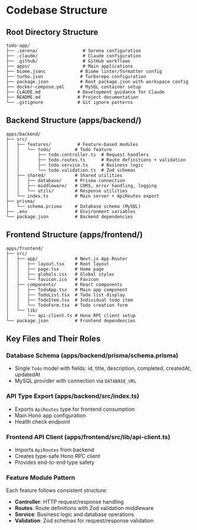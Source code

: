 # Codebase Structure

## Root Directory Structure
```
todo-app/
├── .serena/                 # Serena configuration
├── .claude/                 # Claude configuration  
├── .github/                 # GitHub workflows
├── apps/                    # Main applications
├── biome.jsonc             # Biome linter/formatter config
├── turbo.json              # Turborepo configuration
├── package.json            # Root package.json with workspace config
├── docker-compose.yml      # MySQL container setup
├── CLAUDE.md              # Development guidance for Claude
├── README.md              # Project documentation
└── .gitignore             # Git ignore patterns
```

## Backend Structure (apps/backend/)
```
apps/backend/
├── src/
│   ├── features/          # Feature-based modules
│   │   └── todo/         # Todo feature
│   │       ├── todo.controller.ts  # Request handlers
│   │       ├── todo.routes.ts      # Route definitions + validation
│   │       ├── todo.service.ts     # Business logic
│   │       └── todo.validation.ts  # Zod schemas
│   ├── shared/           # Shared utilities
│   │   ├── database/     # Prisma connection
│   │   ├── middleware/   # CORS, error handling, logging
│   │   └── utils/        # Response utilities
│   └── index.ts          # Main server + ApiRoutes export
├── prisma/
│   └── schema.prisma     # Database schema (MySQL)
├── .env                  # Environment variables
└── package.json          # Backend dependencies
```

## Frontend Structure (apps/frontend/)
```
apps/frontend/
├── src/
│   ├── app/              # Next.js App Router
│   │   ├── layout.tsx    # Root layout
│   │   ├── page.tsx      # Home page
│   │   ├── globals.css   # Global styles
│   │   └── favicon.ico   # Favicon
│   ├── components/       # React components
│   │   ├── TodoApp.tsx   # Main app component
│   │   ├── TodoList.tsx  # Todo list display
│   │   ├── TodoItem.tsx  # Individual todo item
│   │   └── TodoForm.tsx  # Todo creation form
│   └── lib/
│       └── api-client.ts # Hono RPC client setup
└── package.json          # Frontend dependencies
```

## Key Files and Their Roles

### Database Schema (apps/backend/prisma/schema.prisma)
- Single `Todo` model with fields: id, title, description, completed, createdAt, updatedAt
- MySQL provider with connection via `DATABASE_URL`

### API Type Export (apps/backend/src/index.ts) 
- Exports `ApiRoutes` type for frontend consumption
- Main Hono app configuration
- Health check endpoint

### Frontend API Client (apps/frontend/src/lib/api-client.ts)
- Imports `ApiRoutes` from backend
- Creates type-safe Hono RPC client
- Provides end-to-end type safety

### Feature Module Pattern
Each feature follows consistent structure:
- **Controller**: HTTP request/response handling
- **Routes**: Route definitions with Zod validation middleware
- **Service**: Business logic and database operations  
- **Validation**: Zod schemas for request/response validation